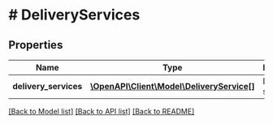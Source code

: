 # # DeliveryServices

## Properties

Name | Type | Description | Notes
------------ | ------------- | ------------- | -------------
**delivery_services** | [**\OpenAPI\Client\Model\DeliveryService[]**](DeliveryService.md) | Delivery services. | [optional]

[[Back to Model list]](../../README.md#models) [[Back to API list]](../../README.md#endpoints) [[Back to README]](../../README.md)
